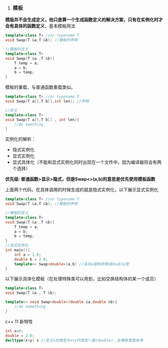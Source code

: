 1. ### 模板

**模版并不会生成定义，他只是算一个生成函数定义的解决方案，只有在实例化时才会有具体的函数定义**，基本模板用法

```c++
template<class T> //or typename T
void Swap(T &a,T &b); //模板的声明

//模板的定义
template<class T>
void Swap(T &a ,T &b){
    T temp = a;
    a = b;
    b = temp;
}
```

模板的重载，与普通函数重载类似。

```c++
template<class T> //or typename T
void Swap(T a[],T b[],int len); //声明

//定义
template<class T>
void Swap(T a[],T b[] , int len){
    //do somthing
}

```

实例化的解析：

- 隐式实例化
- 显式实例化
- 显式具体化（不能和显式实例化同时出现在一个文件中，因为编译器将会有两个选择）

**优先级: 普通函数>显示>隐式，但是Swap<>(a,b)的意思是优先使用模板函数**

上面两个代码，在具体调用的时候生成的就是隐式实例化，以下展示显式实例化

```c++
template<class T> //or typename T
void Swap(T &a,T &b); //模板的声明

//模板的定义
template<class T>
void Swap(T &a ,T &b){
    T temp = a;
    a = b;
    b = temp;
}
//显式实例化
int main(){
    int a = 1.0;
    double b = 2.0;
    template<> Swap<double>(a,b) //会将a强制转换成double型
}
```

以下展示具体化模板（在处理特殊类可以用到，比如交换结构体的某一个成员）

```c++
template<class T>
void Swap(T &a , T &b);

template<> void Swap<double>(double &a,double &b){
    //do something
}
```

c++ 11 新特性

```c++
int x=0;
double = 2.0;
decltype(x+y) s //定义s的类型与x+y的类型一致(double)，在模板里面有用  
```

